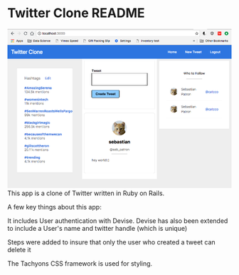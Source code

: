 # Twitter Clone README

![Alt text](https://github.com/seb-patron/ROR-Twitter-Clone/blob/master/twitter_clone.png "Twitter Clone")
This app is a clone of Twitter written in Ruby on Rails.

A few key things about this app:

It includes User authentication with Devise. Devise has also been extended to include a User's name and twitter handle (which is unique)

Steps were added to insure that only the user who created a tweet can delete it

The Tachyons CSS framework is used for styling.

